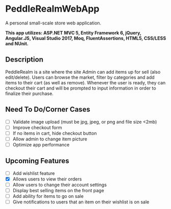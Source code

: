# PeddleRealmWebApp
A personal small-scale store web application.

**This app utilizes: ASP.NET MVC 5, Entity Framework 6, jQuery, Angular.JS, Visual Studio 2017, Moq, FluentAssertions, HTML5, CSS/LESS and NUnit.**

## Description
PeddleRealm is a site where the site Admin can add items up for sell (also edit/delete). Users can browse the market, filter by categories and add items to their cart (as well as remove). Whenever the user is ready, they can checkout their cart and will be prompted to input information in order to finalize their purchase. 

## Need To Do/Corner Cases
- [ ] Validate image upload (must be jpg, jpeg, or png and file size <2mb)
- [ ] Improve checkout form
- [ ] If no items in cart, hide checkout button
- [ ] Allow admin to change item picture
- [ ] Optimize app performance

## Upcoming Features
- [ ] Add wishlist feature
- [x] Allows users to view their orders
- [ ] Allow users to change their account settings
- [ ] Display best selling items on the front page
- [ ] Add ability for items to go on sale
- [ ] Give notifications to users that an item on their wishlist is on sale
